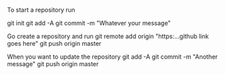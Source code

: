 To start a repository run

git init
git add -A
git commit -m "Whatever your message"

Go create a repository and run
git remote add origin "https:...github link goes here"
git push origin master

When you want to update the repository
git add -A
git commit -m "Another message"
git push origin master
